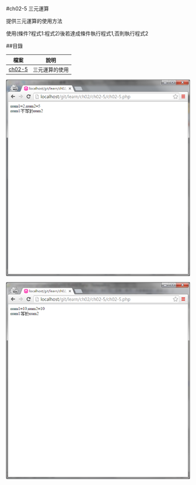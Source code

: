 #ch02-5 三元運算


提供三元運算的使用方法

使用(條件?程式1:程式2)後若達成條件執行程式1,否則執行程式2


##目錄

|檔案                                        |說明                                         |
|--------------------------------------------|---------------------------------------------|
|[ch02-5](ch02-5.php)                        |三元運算的使用                               |

![result](ch02-5-1.png)

![result](ch02-5-2.png)
